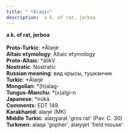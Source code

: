 ```yaml
---
title: " *Ălaŋɨr"
description:  a k. of rat, jerboa
---
```

<strong> a k. of rat, jerboa</strong><br><br>
<strong>Proto-Turkic</strong>:  *Ălaŋɨr<br>
<strong>Altaic etymology</strong>:  Altaic etymology<br>
<strong> Proto-Altaic</strong>:  *álikV<br>
<strong>Nostratic</strong>:  Nostratic<br>
<strong>Russian meaning</strong>:  вид крысы, тушканчик<br>
<strong>Turkic</strong>:  *Ălaŋɨr<br>
<strong>Mongolian</strong>:  *(h)alag-<br>
<strong>Tungus-Manchu</strong>:  *(x)algi-n<br>
<strong>Japanese</strong>:  *írúká<br>
<strong>Comments</strong>:  EDT 149.<br>
<strong>Karakhanid</strong>:  alaŋɨr (MK)<br>
<strong>Middle Turkic</strong>:  alaŋɣarat 'gros rat' (Pav. C. 30)<br>
<strong>Turkmen</strong>:  alaqa 'gopher', alaŋŋɨrt 'field mouse'<br>


